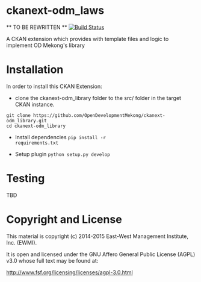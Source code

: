 ckanext-odm_laws
=================
** TO BE REWRITTEN **
[![Build Status](https://travis-ci.org/OpenDevelopmentMekong/ckanext-odm_library.svg?branch=master)](https://travis-ci.org/OpenDevelopmentMekong/odm_library)

A CKAN extension which provides with template files and logic to implement OD Mekong's library

# Installation

In order to install this CKAN Extension:

  * clone the ckanext-odm_library folder to the src/ folder in the target CKAN instance.

 ```
 git clone https://github.com/OpenDevelopmentMekong/ckanext-odm_library.git
 cd ckanext-odm_library
 ```

 * Install dependencies
 <code>pip install -r requirements.txt</code>

 * Setup plugin
 <code>python setup.py develop</code>

# Testing

  TBD

# Copyright and License

This material is copyright (c) 2014-2015 East-West Management Institute, Inc. (EWMI).

It is open and licensed under the GNU Affero General Public License (AGPL) v3.0 whose full text may be found at:

http://www.fsf.org/licensing/licenses/agpl-3.0.html
